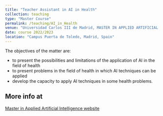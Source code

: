 ```yaml
---
title: "Teacher Assistant in AI in Health"
collection: teaching
type: "Master Course"
permalink: /teaching/AI_in_Health
venue: "Universidad Carlos III de Madrid, MASTER IN APPLIED ARTIFICIAL INTELLIGENCE"
date: course 2022/2023
location: "Campus Puerta de Toledo, Madrid, Spain"
---
```


The objectives of the matter are: 
- to present the possibilities and limitations of the application of AI in the field of health 
- to present problems in the field of health in which AI techniques can be applied
- develop the capacity to apply AI techniques in some health problems.

More info at 
------
[Master in Applied Artificial Intelligence website](https://www.uc3m.es/master/applied-artificial-intelligence)
